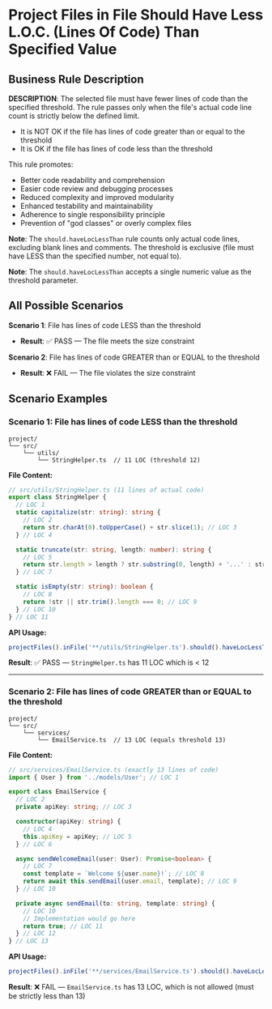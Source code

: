 # Project Files in File Should Have Less L.O.C. (Lines Of Code) Than Specified Value

## Business Rule Description

**DESCRIPTION**: The selected file must have fewer lines of code than the specified threshold. The rule passes only when the file's actual code line count is strictly below the defined limit.

- It is NOT OK if the file has lines of code greater than or equal to the threshold
- It is OK if the file has lines of code less than the threshold

This rule promotes:

- Better code readability and comprehension
- Easier code review and debugging processes
- Reduced complexity and improved modularity
- Enhanced testability and maintainability
- Adherence to single responsibility principle
- Prevention of "god classes" or overly complex files

**Note**: The `should.haveLocLessThan` rule counts only actual code lines, excluding blank lines and comments. The threshold is exclusive (file must have LESS than the specified number, not equal to).

**Note**: The `should.haveLocLessThan` accepts a single numeric value as the threshold parameter.

## All Possible Scenarios

**Scenario 1**: File has lines of code LESS than the threshold

- **Result**: ✅ PASS — The file meets the size constraint

**Scenario 2**: File has lines of code GREATER than or EQUAL to the threshold

- **Result**: ❌ FAIL — The file violates the size constraint

## Scenario Examples

### Scenario 1: File has lines of code LESS than the threshold

```
project/
└── src/
    └── utils/
        └── StringHelper.ts  // 11 LOC (threshold 12)
```

**File Content:**

```typescript
// src/utils/StringHelper.ts (11 lines of actual code)
export class StringHelper {
  // LOC 1
  static capitalize(str: string): string {
    // LOC 2
    return str.charAt(0).toUpperCase() + str.slice(1); // LOC 3
  } // LOC 4

  static truncate(str: string, length: number): string {
    // LOC 5
    return str.length > length ? str.substring(0, length) + '...' : str; // LOC 6
  } // LOC 7

  static isEmpty(str: string): boolean {
    // LOC 8
    return !str || str.trim().length === 0; // LOC 9
  } // LOC 10
} // LOC 11
```

**API Usage:**

```typescript
projectFiles().inFile('**/utils/StringHelper.ts').should().haveLocLessThan(12).check();
```

**Result**: ✅ PASS — `StringHelper.ts` has 11 LOC which is < 12

---

### Scenario 2: File has lines of code GREATER than or EQUAL to the threshold

```
project/
└── src/
    └── services/
        └── EmailService.ts  // 13 LOC (equals threshold 13)
```

**File Content:**

```typescript
// src/services/EmailService.ts (exactly 13 lines of code)
import { User } from '../models/User'; // LOC 1

export class EmailService {
  // LOC 2
  private apiKey: string; // LOC 3

  constructor(apiKey: string) {
    // LOC 4
    this.apiKey = apiKey; // LOC 5
  } // LOC 6

  async sendWelcomeEmail(user: User): Promise<boolean> {
    // LOC 7
    const template = `Welcome ${user.name}!`; // LOC 8
    return await this.sendEmail(user.email, template); // LOC 9
  } // LOC 10

  private async sendEmail(to: string, template: string) {
    // LOC 10
    // Implementation would go here
    return true; // LOC 11
  } // LOC 12
} // LOC 13
```

**API Usage:**

```typescript
projectFiles().inFile('**/services/EmailService.ts').should().haveLocLessThan(13).check();
```

**Result**: ❌ FAIL — `EmailService.ts` has 13 LOC, which is not allowed (must be strictly less than 13)
